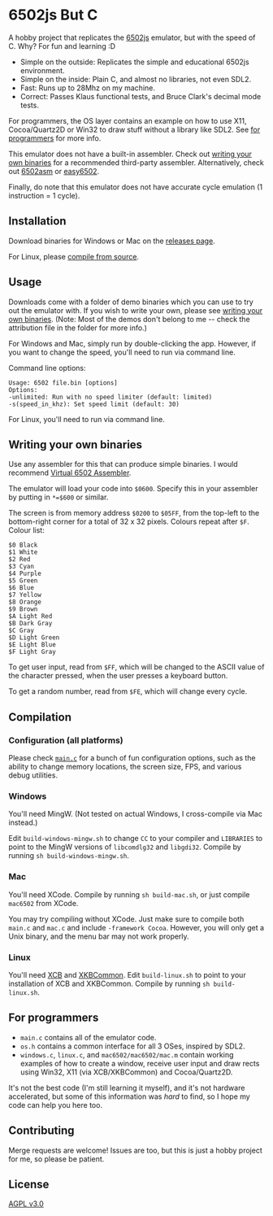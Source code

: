 
# 6502js But C

A hobby project that replicates the [6502js](https://github.com/skilldrick/6502js) emulator, but with the speed of C. Why? For fun and learning :D

 - Simple on the outside: Replicates the simple and educational 6502js environment.
 - Simple on the inside: Plain C, and almost no libraries, not even SDL2.
 - Fast: Runs up to 28Mhz on my machine.
 - Correct: Passes Klaus functional tests, and Bruce Clark's decimal mode tests.
 
For programmers, the OS layer contains an example on how to use X11, Cocoa/Quartz2D or Win32 to draw stuff without a library like SDL2. See [for programmers](#1-for-programmers) for more info.

This emulator does not have a built-in assembler. Check out [writing your own binaries](#1-writing-your-own-binaries) for a recommended third-party assembler. Alternatively, check out [6502asm](6502asm.com) or [easy6502](https://skilldrick.github.io/easy6502/).

Finally, do note that this emulator does not have accurate cycle emulation (1 instruction = 1 cycle).

## Installation

Download binaries for Windows or Mac on the [releases page](https://gitlab.com/limdingwen/6502js-but-c/-/releases).

For Linux, please [compile from source](#1-compilation).

## Usage

Downloads come with a folder of demo binaries which you can use to try out the emulator with. If you wish to write your own, please see
[writing your own binaries](#1-writing-your-own-binaries). (Note: Most of the demos don't belong to me -- check the attribution file in the folder for more info.)

For Windows and Mac, simply run by double-clicking the app. However, if you want to change the speed, you'll need to run via command line.

Command line options:

    Usage: 6502 file.bin [options]
    Options:
    -unlimited: Run with no speed limiter (default: limited)
    -s(speed_in_khz): Set speed limit (default: 30)

For Linux, you'll need to run via command line.

## Writing your own binaries

Use any assembler for this that can produce simple binaries. I would recommend [Virtual 6502 Assembler](https://www.masswerk.at/6502/assembler.html).

The emulator will load your code into `$0600`. Specify this in your assembler by putting in `*=$600` or similar.

The screen is from memory address `$0200` to `$05FF`, from the top-left to the bottom-right corner for a total of 32 x 32 pixels. Colours repeat after `$F`. Colour list:

    $0 Black
    $1 White
    $2 Red
    $3 Cyan
    $4 Purple
    $5 Green
    $6 Blue
    $7 Yellow
    $8 Orange
    $9 Brown
    $A Light Red
    $B Dark Gray
    $C Gray
    $D Light Green
    $E Light Blue
    $F Light Gray

To get user input, read from `$FF`, which will be changed to the ASCII value of the character pressed, when the user presses a keyboard button.

To get a random number, read from `$FE`, which will change every cycle.

## Compilation

### Configuration (all platforms)

Please check [`main.c`](https://gitlab.com/limdingwen/6502js-but-c/-/blob/main/main.c) for a bunch of fun configuration options, such as the ability to change memory locations, the screen size, FPS, and various debug utilities.

### Windows

You'll need MingW. (Not tested on actual Windows, I cross-compile via Mac instead.)

Edit `build-windows-mingw.sh` to change `CC` to your compiler and `LIBRARIES` to point to the MingW versions of `libcomdlg32` and `libgdi32`. Compile by running `sh build-windows-mingw.sh`.

### Mac

You'll need XCode. Compile by running `sh build-mac.sh`, or just compile `mac6502` from XCode.

You may try compiling without XCode. Just make sure to compile both `main.c` and `mac.c` and include `-framework Cocoa`. However, you will only get a Unix binary, and the menu bar may not work properly.

### Linux

You'll need [XCB](https://xcb.freedesktop.org/) and [XKBCommon](https://xkbcommon.org/). Edit `build-linux.sh` to point to your installation of XCB and XKBCommon. Compile by running `sh build-linux.sh`.

## For programmers

 - `main.c` contains all of the emulator code.
 - `os.h` contains a common interface for all 3 OSes, inspired by SDL2.
 - `windows.c`, `linux.c`, and `mac6502/mac6502/mac.m` contain working examples of how to create a window, receive user input and draw rects using Win32, X11 (via XCB/XKBCommon) and Cocoa/Quartz2D.

It's not the best code (I'm still learning it myself), and it's not hardware accelerated, but some of this information was *hard* to find, so I hope my code can help you here too.

## Contributing

Merge requests are welcome! Issues are too, but this is just a hobby project for me, so please be patient.

## License

[AGPL v3.0](https://www.gnu.org/licenses/agpl-3.0.en.html)


